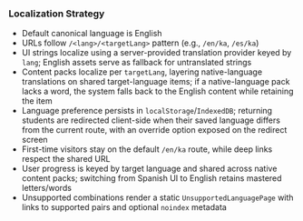 ### Localization Strategy

- Default canonical language is English
- URLs follow `/<lang>/<targetLang>` pattern (e.g., `/en/ka`, `/es/ka`)
- UI strings localize using a server-provided translation provider keyed by `lang`; English assets serve as fallback for untranslated strings
- Content packs localize per `targetLang`, layering native-language translations on shared target-language items; if a native-language pack lacks a word, the system falls back to the English content while retaining the item
- Language preference persists in `localStorage`/`IndexedDB`; returning students are redirected client-side when their saved language differs from the current route, with an override option exposed on the redirect screen
- First-time visitors stay on the default `/en/ka` route, while deep links respect the shared URL
- User progress is keyed by target language and shared across native content packs; switching from Spanish UI to English retains mastered letters/words
- Unsupported combinations render a static `UnsupportedLanguagePage` with links to supported pairs and optional `noindex` metadata
